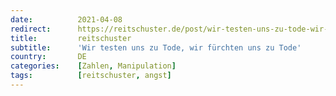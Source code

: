 ```yaml
---
date:          2021-04-08
redirect:      https://reitschuster.de/post/wir-testen-uns-zu-tode-wir-fuerchten-uns-zu-tode/
title:         reitschuster
subtitle:      'Wir testen uns zu Tode, wir fürchten uns zu Tode'
country:       DE
categories:    [Zahlen, Manipulation]
tags:          [reitschuster, angst]
---
```

